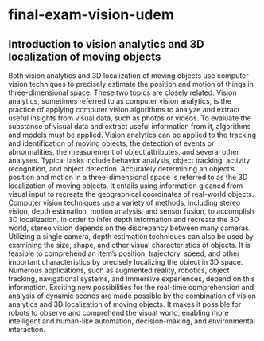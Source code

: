 # final-exam-vision-udem

## Introduction to vision analytics and 3D localization of moving objects
Both vision analytics and 3D localization of moving objects use computer vision techniques to precisely estimate the position and motion of things in three-dimensional space. These two topics are closely related. Vision analytics, sometimes referred to as computer vision analytics, is the practice of applying computer vision algorithms to analyze and extract useful insights from visual data, such as photos or videos. 
To evaluate the substance of visual data and extract useful information from it, algorithms and models must be applied. Vision analytics can be applied to the tracking and identification of moving objects, the detection of events or abnormalities, the measurement of object attributes, and several other analyses. Typical tasks include behavior analysis, object tracking, activity recognition, and object detection. Accurately determining an object’s position and motion in a three-dimensional space is referred to as the 3D localization of moving objects. It entails using information gleaned from visual input to recreate the geographical coordinates of real-world objects. Computer vision techniques use a variety of methods, including stereo vision, depth estimation, motion analysis, and sensor fusion, to accomplish 3D localization. 
In order to infer depth information and recreate the 3D world, stereo vision depends on the discrepancy between many cameras. Utilizing a single camera, depth estimation techniques can also be used by examining the size, shape, and other visual characteristics of objects. It is feasible to comprehend an item’s position, trajectory, speed, and other important characteristics by precisely localizing the object in 3D space. Numerous applications, such as augmented reality, robotics, object tracking, navigational systems, and immersive experiences, depend on this information. 
Exciting new possibilities for the real-time comprehension and analysis of dynamic scenes are made possible by the combination of vision analytics and 3D localization of moving objects. It makes it possible for robots to observe and comprehend the visual world, enabling more intelligent and human-like automation, decision-making, and environmental interaction.

<img src="">
